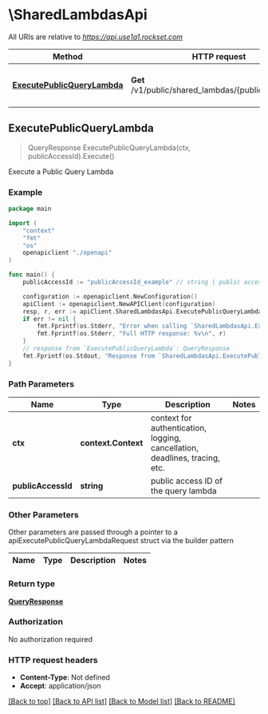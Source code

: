 # \SharedLambdasApi

All URIs are relative to *https://api.use1a1.rockset.com*

Method | HTTP request | Description
------------- | ------------- | -------------
[**ExecutePublicQueryLambda**](SharedLambdasApi.md#ExecutePublicQueryLambda) | **Get** /v1/public/shared_lambdas/{public_access_id} | Execute a Public Query Lambda



## ExecutePublicQueryLambda

> QueryResponse ExecutePublicQueryLambda(ctx, publicAccessId).Execute()

Execute a Public Query Lambda



### Example

```go
package main

import (
    "context"
    "fmt"
    "os"
    openapiclient "./openapi"
)

func main() {
    publicAccessId := "publicAccessId_example" // string | public access ID of the query lambda

    configuration := openapiclient.NewConfiguration()
    apiClient := openapiclient.NewAPIClient(configuration)
    resp, r, err := apiClient.SharedLambdasApi.ExecutePublicQueryLambda(context.Background(), publicAccessId).Execute()
    if err != nil {
        fmt.Fprintf(os.Stderr, "Error when calling `SharedLambdasApi.ExecutePublicQueryLambda``: %v\n", err)
        fmt.Fprintf(os.Stderr, "Full HTTP response: %v\n", r)
    }
    // response from `ExecutePublicQueryLambda`: QueryResponse
    fmt.Fprintf(os.Stdout, "Response from `SharedLambdasApi.ExecutePublicQueryLambda`: %v\n", resp)
}
```

### Path Parameters


Name | Type | Description  | Notes
------------- | ------------- | ------------- | -------------
**ctx** | **context.Context** | context for authentication, logging, cancellation, deadlines, tracing, etc.
**publicAccessId** | **string** | public access ID of the query lambda | 

### Other Parameters

Other parameters are passed through a pointer to a apiExecutePublicQueryLambdaRequest struct via the builder pattern


Name | Type | Description  | Notes
------------- | ------------- | ------------- | -------------


### Return type

[**QueryResponse**](QueryResponse.md)

### Authorization

No authorization required

### HTTP request headers

- **Content-Type**: Not defined
- **Accept**: application/json

[[Back to top]](#) [[Back to API list]](../README.md#documentation-for-api-endpoints)
[[Back to Model list]](../README.md#documentation-for-models)
[[Back to README]](../README.md)

